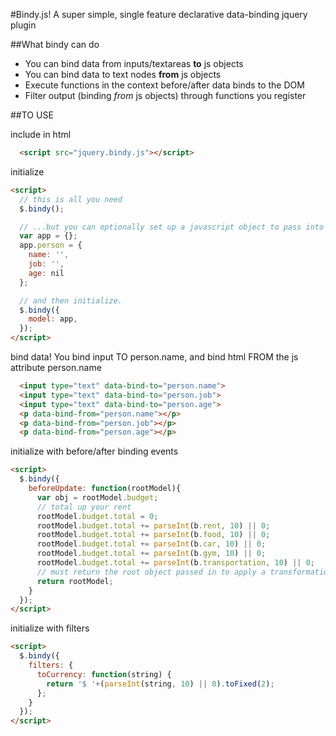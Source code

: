 #Bindy.js!
A super simple, single feature declarative data-binding jquery plugin


##What bindy can do
  + You can bind data from inputs/textareas **to** js objects
  + You can bind data to text nodes **from** js objects
  + Execute functions in the context before/after data binds to the DOM
  + Filter output (binding *from* js objects) through functions you register


##TO USE

include in html
```html
  <script src="jquery.bindy.js"></script>
```

initialize
```html
<script>
  // this is all you need
  $.bindy();

  // ...but you can optionally set up a javascript object to pass into bindy
  var app = {};
  app.person = {
    name: '',
    job: '',
    age: nil
  };

  // and then initialize.
  $.bindy({
    model: app,
  });
</script>
```

bind data! You bind input TO person.name, and bind html FROM the js attribute person.name
```html
  <input type="text" data-bind-to="person.name">
  <input type="text" data-bind-to="person.job">
  <input type="text" data-bind-to="person.age">
  <p data-bind-from="person.name"></p>
  <p data-bind-from="person.job"></p>
  <p data-bind-from="person.age"></p>

```

initialize with before/after binding events
```html
<script>
  $.bindy({
    beforeUpdate: function(rootModel){
      var obj = rootModel.budget;
      // total up your rent
      rootModel.budget.total = 0;
      rootModel.budget.total += parseInt(b.rent, 10) || 0;
      rootModel.budget.total += parseInt(b.food, 10) || 0;
      rootModel.budget.total += parseInt(b.car, 10) || 0;
      rootModel.budget.total += parseInt(b.gym, 10) || 0;
      rootModel.budget.total += parseInt(b.transportation, 10) || 0;
      // must return the root object passed in to apply a transformation on your model
      return rootModel;
    }
  });
</script>
```



initialize with filters
```html
<script>
  $.bindy({
    filters: {
      toCurrency: function(string) {
        return '$ '+(parseInt(string, 10) || 0).toFixed(2);
      };
    }
  });
</script>
```
